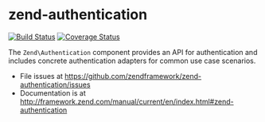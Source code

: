 # zend-authentication

[![Build Status](https://secure.travis-ci.org/zendframework/zend-authentication.svg?branch=master)](https://secure.travis-ci.org/zendframework/zend-authentication)
[![Coverage Status](https://coveralls.io/repos/zendframework/zend-authentication/badge.svg?branch=master)](https://coveralls.io/r/zendframework/zend-authentication)

The `Zend\Authentication` component provides an API for authentication and
includes concrete authentication adapters for common use case scenarios.


- File issues at https://github.com/zendframework/zend-authentication/issues
- Documentation is at http://framework.zend.com/manual/current/en/index.html#zend-authentication
